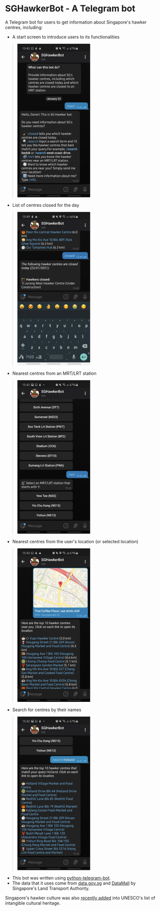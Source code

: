 # SGHawkerBot - A Telegram bot
A Telegram bot for users to get information about Singapore's hawker centres, including:
* A start screen to introduce users to its functionalities

> <img src="https://github.com/darensin01/SGHawkerBot/blob/main/screenshots/ss_2.jpg?raw=true" height="500px">

* List of centres closed for the day

> <img src="https://github.com/darensin01/SGHawkerBot/blob/main/screenshots/ss_5.jpg?raw=true" height="500px">

* Nearest centres from an MRT/LRT station

> <img src="https://github.com/darensin01/SGHawkerBot/blob/main/screenshots/ss_3.jpg?raw=true" height="500px">

* Nearest centres from the user's location (or selected location)

> <img src="https://github.com/darensin01/SGHawkerBot/blob/main/screenshots/ss_1.jpg?raw=true" height="500px">

* Search for centres by their names

> <img src="https://github.com/darensin01/SGHawkerBot/blob/main/screenshots/ss_4.jpg?raw=true" height="500px">

* This bot was written using [python-telegram-bot](https://github.com/python-telegram-bot/python-telegram-bot).
* The data that it uses come from [data.gov.sg](https://data.gov.sg/) and [DataMall](https://datamall.lta.gov.sg/content/datamall/en/static-data.html) by Singapore's Land Transport Authority.

Singapore's hawker culture was also [recently added](https://www.channelnewsasia.com/news/singapore/singapore-hawker-culture-unesco-intangible-cultural-heritage-13784522) into UNESCO's list of intangible cultural heritage.
